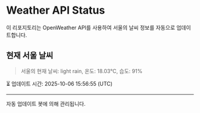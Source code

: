 
# Weather API Status

이 리포지토리는 OpenWeather API를 사용하여 서울의 날씨 정보를 자동으로 업데이트합니다.

## 현재 서울 날씨
> 서울의 현재 날씨: light rain, 온도: 18.03°C, 습도: 91%

⏳ 업데이트 시간: 2025-10-06 15:56:55 (UTC)

---
자동 업데이트 봇에 의해 관리됩니다.
